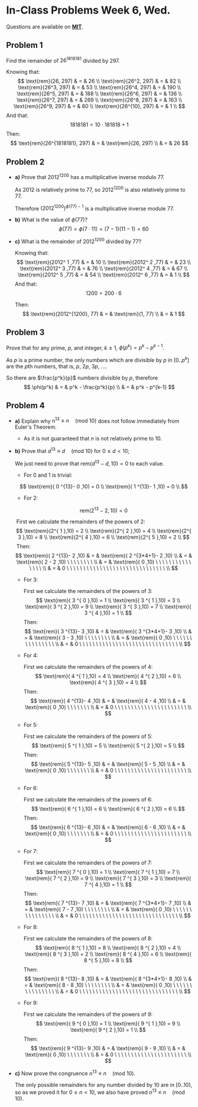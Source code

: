 # In-Class Problems Week 6, Wed.

Questions are available on [**MIT**](https://openlearninglibrary.mit.edu/assets/courseware/v1/41dfcedaf37dca34247a5e5b1c81fab2/asset-v1:OCW+6.042J+2T2019+type@asset+block/MIT6_042JS15_cp14.pdf).

## Problem 1

Find the remainder of $26^{1818181}$ divided by 297.

Knowing that:
$$
\text{rem}(26, 297) & = & 26 \\
\text{rem}(26^2, 297) & = & 82 \\
\text{rem}(26^3, 297) & = & 53 \\
\text{rem}(26^4, 297) & = & 190 \\
\text{rem}(26^5, 297) & = & 188 \\
\text{rem}(26^6, 297) & = & 136 \\
\text{rem}(26^7, 297) & = & 269 \\
\text{rem}(26^8, 297) & = & 163 \\
\text{rem}(26^9, 297) & = & 80 \\
\text{rem}(26^{10}, 297) & = & 1 \\
$$
And that:
$$
1818181 = 10 \cdot 181818 + 1
$$
Then:
$$
\text{rem}(26^{1818181}, 297) & = & \text{rem}(26, 297)  \\
& = & 26
$$

## Problem 2

* **a)** Prove that $2012^{1200}$ has a multiplicative inverse modulo $77$.

  As $2012$ is relatively prime to $77$, so $2012^{1200}$ is also relatively prime to $77$.

  Therefore $(2012^{1200})^{\phi(77)-1}$ is a multiplicative inverse module $77$.

* **b)** What is the value of $\phi(77)$?
  $$
  \phi(77) = \phi(7 \cdot 11) = (7-1)(11-1) = 60
  $$

* **c)** What is the remainder of $2012^{1200}$ divided by 77?

  Knowing that:
  $$
  \text{rem}(2012^ 1 ,77) & = &  10 \\
  \text{rem}(2012^ 2 ,77) & = &  23 \\
  \text{rem}(2012^ 3 ,77) & = &  76 \\
  \text{rem}(2012^ 4 ,77) & = &  67 \\
  \text{rem}(2012^ 5 ,77) & = &  54 \\
  \text{rem}(2012^ 6 ,77) & = &  1 \\
  $$
  And that:
  $$
  1200 = 200 \cdot 6
  $$
  

  Then:
  $$
  \text{rem}(2012^{1200}, 77) & = & \text{rem}(1, 77)  \\
  & = & 1
  $$

## Problem 3

Prove that for any prime, $p$, and integer, $k \geq 1$, $\phi(p^k) = p^k - p^{k-1}$.

As $p$ is a prime number, the only numbers which are divisible by $p$ in $[0..p^k]$ are the $p$th numbers, that is, $p,\ 2p,\ 3p,\ \dots$.

So there are $\frac{p^k}{p}$ numbers divisible by $p$, therefore
$$
\phi(p^k) & = & p^k - \frac{p^k}{p} \\
& = & p^k - p^{k-1}
$$

##  Problem 4

* **a)** Explain why $n^{13} \equiv n \quad (\text{mod } 10)$ does not follow immediately from Euler's Theorem.

  * As it is not guaranteed that $n$ is not relatively prime to $10$.

* **b)** Prove that $d^{13} \equiv d \quad (\text{mod } 10)$ for $0 \leq d < 10$;

  We just need to prove that $\text{rem}(d^{13}-d, 10)=0$ to each value.

  * For $0$ and $1$ is trivial:

  $$
  \text{rem}( 0 ^{13}- 0 ,10) =  0 \\
  \text{rem}( 1 ^{13}- 1 ,10) =  0 \\
  $$

  * For $2$:

  $$
  \text{rem}( 2 ^{13}- 2 ,10) =  0
  $$

  ​		First we calculate the remainders of the powers of $2$:
  $$
  \text{rem}(2^{ 1 },10) =  2 \\
  \text{rem}(2^{ 2 },10) =  4 \\
  \text{rem}(2^{ 3 },10) =  8 \\
  \text{rem}(2^{ 4 },10) =  6 \\
  \text{rem}(2^{ 5 },10) =  2 \\
  $$
  ​		Then:
  $$
  \text{rem}( 2 ^{13}- 2 ,10) & = & \text{rem}( 2 ^{3*4+1}- 2 ,10) \\
  & = & \text{rem}( 2 - 2 ,10) \ \ \ \ \ \ \ \  \\
  & = & \text{rem}( 0 ,10) \ \ \ \ \ \ \ \ \ \ \ \ \ \ \ \\
  & = & 0  \ \ \ \ \ \ \ \ \ \ \ \ \ \ \  \ \ \ \ \ \ \ \ \ \ \ \ \ \ \  \\
  $$
  

  * For $3$:

    First we calculate the remainders of the powers of $3$:
    $$
    \text{rem}( 3 ^{ 0 },10) =  1 \\
    \text{rem}( 3 ^{ 1 },10) =  3 \\
    \text{rem}( 3 ^{ 2 },10) =  9 \\
    \text{rem}( 3 ^{ 3 },10) =  7 \\
    \text{rem}( 3 ^{ 4 },10) =  1 \\
    $$
    Then:
    $$
    \text{rem}( 3 ^{13}- 3 ,10) & = & \text{rem}( 3 ^{3*4+1}- 3 ,10) \\
    & = & \text{rem}( 3 - 3 ,10) \ \ \ \ \ \ \ \  \\
    & = & \text{rem}( 0 ,10) \ \ \ \ \ \ \ \ \ \ \ \ \ \ \ \\
    & = & 0  \ \ \ \ \ \ \ \ \ \ \ \ \ \ \  \ \ \ \ \ \ \ \ \ \ \ \ \ \ \  \\
    $$

  * For $4$:

    First we calculate the remainders of the powers of $4$:
    $$
    \text{rem}( 4 ^{ 1 },10) =  4 \\
    \text{rem}( 4 ^{ 2 },10) =  6 \\
    \text{rem}( 4 ^{ 3 },10) =  4 \\
    $$
    Then:
    $$
    \text{rem}( 4 ^{13}- 4 ,10) & = & \text{rem}( 4 - 4 ,10) \\
    & = & \text{rem}( 0 ,10) \ \ \ \ \ \ \  \\
    & = & 0  \ \ \ \ \ \ \ \ \ \ \ \ \ \ \ \ \ \ \ \ \ \  \\
    $$
    

  * For $5$:

    First we calculate the remainders of the powers of $5$:
    $$
    \text{rem}( 5 ^{ 1 },10) =  5 \\
    \text{rem}( 5 ^{ 2 },10) =  5 \\
    $$
    Then:
    $$
    \text{rem}( 5 ^{13}- 5 ,10) & = & \text{rem}( 5 - 5 ,10) \\
    & = & \text{rem}( 0 ,10) \ \ \ \ \ \ \  \\
    & = & 0  \ \ \ \ \ \ \ \ \ \ \ \ \ \ \ \ \ \ \ \ \ \  \\
    $$
    

  * For $6$:

    First we calculate the remainders of the powers of $6$:
    $$
    \text{rem}( 6 ^{ 1 },10) =  6 \\
    \text{rem}( 6 ^{ 2 },10) =  6 \\
    $$
    Then:
    $$
    \text{rem}( 6 ^{13}- 6 ,10) & = & \text{rem}( 6 - 6 ,10) \\
    & = & \text{rem}( 0 ,10) \ \ \ \ \ \ \  \\
    & = & 0  \ \ \ \ \ \ \ \ \ \ \ \ \ \ \ \ \ \ \ \ \ \  \\
    $$
    

  * For $7$:

    First we calculate the remainders of the powers of $7$:
    $$
    \text{rem}( 7 ^{ 0 },10) =  1 \\
    \text{rem}( 7 ^{ 1 },10) =  7 \\
    \text{rem}( 7 ^{ 2 },10) =  9 \\
    \text{rem}( 7 ^{ 3 },10) =  3 \\
    \text{rem}( 7 ^{ 4 },10) =  1 \\
    $$
    Then:
    $$
    \text{rem}( 7 ^{13}- 7 ,10) & = & \text{rem}( 7 ^{3*4+1}- 7 ,10) \\
    & = & \text{rem}( 7 - 7 ,10) \ \ \ \ \ \ \ \  \\
    & = & \text{rem}( 0 ,10) \ \ \ \ \ \ \ \ \ \ \ \ \ \ \ \\
    & = & 0  \ \ \ \ \ \ \ \ \ \ \ \ \ \ \  \ \ \ \ \ \ \ \ \ \ \ \ \ \ \  \\
    $$
    

  * For $8$:

    First we calculate the remainders of the powers of $8$:
    $$
    \text{rem}( 8 ^{ 1 },10) =  8 \\
    \text{rem}( 8 ^{ 2 },10) =  4 \\
    \text{rem}( 8 ^{ 3 },10) =  2 \\
    \text{rem}( 8 ^{ 4 },10) =  6 \\
    \text{rem}( 8 ^{ 5 },10) =  8 \\
    $$
    Then:
    $$
    \text{rem}( 8 ^{13}- 8 ,10) & = & \text{rem}( 8 ^{3*4+1}- 8 ,10) \\
    & = & \text{rem}( 8 - 8 ,10) \ \ \ \ \ \ \ \  \\
    & = & \text{rem}( 0 ,10) \ \ \ \ \ \ \ \ \ \ \ \ \ \ \ \\
    & = & 0  \ \ \ \ \ \ \ \ \ \ \ \ \ \ \  \ \ \ \ \ \ \ \ \ \ \ \ \ \ \  \\
    $$
    

  * For $9$:

    First we calculate the remainders of the powers of $9$:
    $$
    \text{rem}( 9 ^{ 0 },10) =  1 \\
    \text{rem}( 9 ^{ 1 },10) =  9 \\
    \text{rem}( 9 ^{ 2 },10) =  1 \\
    $$
    Then:
    $$
    \text{rem}( 9 ^{13}- 9 ,10) & = & \text{rem}( 9 - 9 ,10) \\
    & = & \text{rem}( 0 ,10) \ \ \ \ \ \ \  \\
    & = & 0  \ \ \ \ \ \ \ \ \ \ \ \ \ \ \ \ \ \ \ \ \ \  \\
    $$

* **c)** Now prove the congruence $n^{13} \equiv n \quad (\text{mod } 10)$.

  The only possible remainders for any number divided by $10$ are in $[0..10)$, so as we proved it for $0 \leq n < 10$, we also have proved $n^{13} \equiv n \quad (\text{mod } 10)$.

